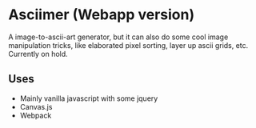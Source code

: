 # Asciimer (Webapp version)

A image-to-ascii-art generator, but it can also do some cool image manipulation tricks, like elaborated pixel sorting, layer up ascii grids, etc. Currently on hold.

## Uses
- Mainly vanilla javascript with some jquery
- Canvas.js
- Webpack
